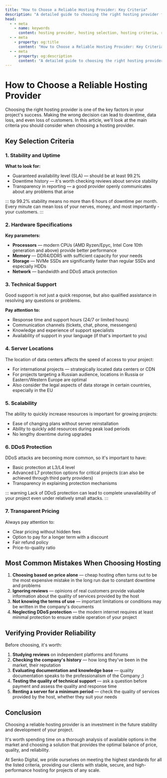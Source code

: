 ```yaml
---
title: "How to Choose a Reliable Hosting Provider: Key Criteria"
description: "A detailed guide to choosing the right hosting provider for your project. Learn what criteria to pay attention to and how to avoid common mistakes."
head:
  - - meta
    - name: keywords
      content: hosting provider, hosting selection, hosting criteria, reliable hosting, hosting comparison, hosting stability, hosting technical support
  - - meta
    - property: og:title 
      content: "How to Choose a Reliable Hosting Provider: Key Criteria"
  - - meta
    - property: og:description
      content: "A detailed guide to choosing the right hosting provider for your project. Learn what criteria to pay attention to and how to avoid common mistakes."
---
```


# How to Choose a Reliable Hosting Provider

Choosing the right hosting provider is one of the key factors in your project's success. Making the wrong decision can lead to downtime, data loss, and even loss of customers. In this article, we'll look at the main criteria you should consider when choosing a hosting provider.

## Key Selection Criteria

### 1. Stability and Uptime

**What to look for:**

- Guaranteed availability level (SLA) — should be at least 99.2%
- Downtime history — it's worth checking reviews about service stability
- Transparency in reporting — a good provider openly communicates about any problems that arise

::: tip
99.2% stability means no more than 6 hours of downtime per month. Every minute can mean loss of your nerves, money, and most importantly - your customers.
:::

### 2. Hardware Specifications

**Key parameters:**

- **Processors** — modern CPUs (AMD Ryzen/Epyc, Intel Core 10th generation and above) provide better performance
- **Memory** — DDR4/DDR5 with sufficient capacity for your needs
- **Storage** — NVMe SSDs are significantly faster than regular SSDs and especially HDDs
- **Network** — bandwidth and DDoS attack protection

### 3. Technical Support

Good support is not just a quick response, but also qualified assistance in resolving any questions or problems.

**Pay attention to:**

- Response time and support hours (24/7 or limited hours)
- Communication channels (tickets, chat, phone, messengers)
- Knowledge and experience of support specialists
- Availability of support in your language (if that's important to you)

### 4. Server Locations

The location of data centers affects the speed of access to your project:

- For international projects — strategically located data centers or CDN
- For projects targeting a Russian audience, locations in Russia or Eastern/Western Europe are optimal
- Also consider the legal aspects of data storage in certain countries, especially in the EU

### 5. Scalability

The ability to quickly increase resources is important for growing projects:

- Ease of changing plans without server reinstallation
- Ability to quickly add resources during peak load periods
- No lengthy downtime during upgrades

### 6. DDoS Protection

DDoS attacks are becoming more common, so it's important to have:

- Basic protection at L3/L4 level
- Advanced L7 protection options for critical projects (can also be achieved through third party providers)
- Transparency in explaining protection mechanisms

::: warning
Lack of DDoS protection can lead to complete unavailability of your project even under relatively small attacks.
:::

### 7. Transparent Pricing

Always pay attention to:

- Clear pricing without hidden fees
- Option to pay for a longer term with a discount
- Fair refund policy
- Price-to-quality ratio

## Most Common Mistakes When Choosing Hosting

1. **Choosing based on price alone** — cheap hosting often turns out to be the most expensive mistake in the long run due to constant downtime and problems
2. **Ignoring reviews** — opinions of real customers provide valuable information about the quality of services provided by the host
3. **Not knowing the terms of use** — important limitations or conditions may be written in the company's documents
4. **Neglecting DDoS protection** — the modern internet requires at least minimal protection to ensure stable operation of your project

## Verifying Provider Reliability

Before choosing, it's worth:

1. **Studying reviews** on independent platforms and forums
2. **Checking the company's history** — how long they've been in the market, their reputation
3. **Evaluating documentation and knowledge base** — quality documentation speaks to the professionalism of the Company ;)
4. **Testing the quality of technical support** — ask a question before payment and assess the quality and response time
5. **Renting a server for a minimum period** — check the quality of services provided by the host, whether they suit your needs

## Conclusion

Choosing a reliable hosting provider is an investment in the future stability and development of your project.

It's worth spending time on a thorough analysis of available options in the market and choosing a solution that provides the optimal balance of price, quality, and reliability.

At Senko Digital, we pride ourselves on meeting the highest standards for all the listed criteria, providing our clients with stable, secure, and high-performance hosting for projects of any scale.
